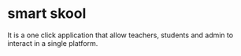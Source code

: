 # smart skool
It is a one click application that allow teachers, students and admin to interact in a single platform. 
